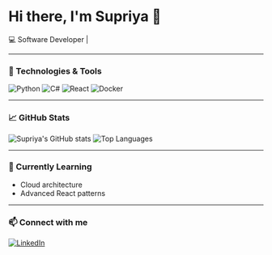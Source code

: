 # Hi there, I'm Supriya 👋

💻 Software Developer |

---

### 🔧 Technologies & Tools
![Python](https://img.shields.io/badge/-Python-3776AB?logo=python&logoColor=white)
![C#](https://img.shields.io/badge/-C%23-239120?logo=c-sharp&logoColor=white)
![React](https://img.shields.io/badge/-React-61DAFB?logo=react&logoColor=black)
![Docker](https://img.shields.io/badge/-Docker-2496ED?logo=docker&logoColor=white)

---

### 📈 GitHub Stats
![Supriya's GitHub stats](https://github-readme-stats.vercel.app/api?username=supriyadua2420&show_icons=true&theme=tokyonight)
![Top Languages](https://github-readme-stats.vercel.app/api/top-langs/?username=supriyadua2420&layout=compact&theme=tokyonight)

---

### 🌱 Currently Learning
- Cloud architecture
- Advanced React patterns

---

### 📫 Connect with me
[![LinkedIn](https://img.shields.io/badge/-LinkedIn-blue?logo=linkedin&logoColor=white)]([YOUR_LINKEDIN_URL](https://www.linkedin.com/in/supriya-dua-a8a576204/))

